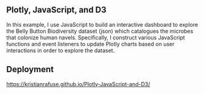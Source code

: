 Plotly, JavaScript, and D3
-------
In this example, I use JavaScript to build an interactive dashboard to explore the Belly Button Biodiversity dataset (json) which catalogues the microbes that colonize human navels. Specifically, I construct various JavaScript functions and event listeners to update Plotly charts based on user interactions in order to explore the dataset.

Deployment
-------
https://kristianrafuse.github.io/Plotly-JavaScript-and-D3/
